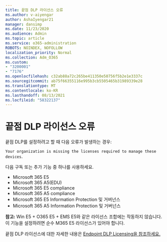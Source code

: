 ```yaml
---
title: 끝점 DLP 라이선스 오류
ms.author: v-aiyengar
author: AshaIyengar21
manager: dansimp
ms.date: 11/23/2020
ms.audience: Admin
ms.topic: article
ms.service: o365-administration
ROBOTS: NOINDEX, NOFOLLOW
localization_priority: Normal
ms.collection: Adm_O365
ms.custom:
- "3200001"
- "7176"
ms.openlocfilehash: c32ab88a72c265be411350e50756f5b2e1e3337c
ms.sourcegitcommit: ab75f66355116e995b3cb5505465b31989339e28
ms.translationtype: MT
ms.contentlocale: ko-KR
ms.lasthandoff: 08/13/2021
ms.locfileid: "58322137"
---
```

# <a name="endpoint-dlp-licensing-error"></a>끝점 DLP 라이선스 오류

끝점 DLP를 설정하려고 할 때 다음 오류가 발생하는 경우:

`Your organization is missing the licenses required to manage these devices`.

다음 구독 또는 추가 기능 중 하나를 사용하세요.

- Microsoft 365 E5
- Microsoft 365 A5(EDU)
- Microsoft 365 E5 compliance
- Microsoft 365 A5 compliance
- Microsoft 365 E5 Information Protection 및 거버넌스
- Microsoft 365 A5 Information Protection 및 거버넌스

**참고:** Win E5 + O365 E5 + EMS E5와 같은 라이선스 조합에는 작동하지 않습니다. 이 기능을 설정하려면 순수 M365 E5 라이선스가 있어야 합니다.

끝점 DLP 라이선스에 대한 자세한 내용은 [Endpoint DLP Licensing을 참조하세요.](https://docs.microsoft.com/microsoft-365/compliance/endpoint-dlp-getting-started#onboarding-devices-into-device-management)
